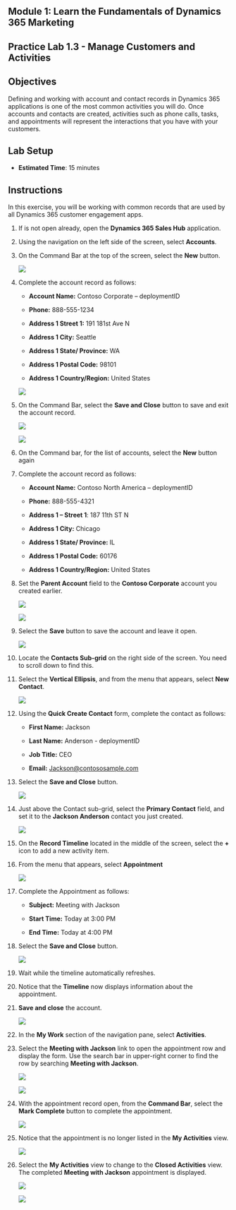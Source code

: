 ## Module 1: Learn the Fundamentals of Dynamics 365 Marketing


## Practice Lab 1.3 - Manage Customers and Activities

## Objectives

Defining and working with account and contact records in Dynamics 365 applications is one of the most common activities you will do. Once accounts and contacts are created, activities such as phone calls, tasks, and appointments will represent the interactions that you have with your customers.

## Lab Setup

  - **Estimated Time**: 15 minutes

## Instructions

In this exercise, you will be working with common records that are used by all Dynamics 365 customer engagement apps. 

1. If is not open already, open the **Dynamics 365 Sales Hub** application. 

2. Using the navigation on the left side of the screen, select **Accounts**. 

3. On the Command Bar at the top of the screen, select the **New** button.

    ![](../images/module1/lab3/1.png)

4. Complete the account record as follows:

	- **Account Name:** Contoso Corporate – deploymentID

	- **Phone:** 888-555-1234

	- **Address 1 Street 1:** 191 181st Ave N

	- **Address 1 City:** Seattle

	- **Address 1 State/ Province:** WA

	- **Address 1 Postal Code:** 98101
        
	- **Address 1 Country/Region:** United States

    ![](../images/module1/lab3/2-1.png)
5. On the Command Bar, select the **Save and Close** button to save and exit the account record.

    ![](../images/module1/lab3/2-2.png)
    
    ![](../images/module1/lab3/3.png)

6. On the Command bar, for the list of accounts, select the **New** button again

7. Complete the account record as follows:

	- **Account Name:** Contoso North America – deploymentID

	- **Phone:** 888-555-4321

	- **Address 1 – Street 1**: 187 11th ST N

	- **Address 1 City:** Chicago

	- **Address 1 State/ Province:** IL

	- **Address 1 Postal Code:** 60176

	- **Address 1 Country/Region:** United States

8. Set the **Parent Account** field to the **Contoso Corporate** account you created earlier. 

    ![](../images/module1/lab3/5.png)
    
    ![](../images/module1/lab3/6.png)

9. Select the **Save** button to save the account and leave it open.

    ![](../images/module1/lab3/7.png)

10. Locate the **Contacts Sub-grid** on the right side of the screen. You need to scroll down to find this.

11. Select the **Vertical Ellipsis**, and from the menu that appears, select **New Contact**.

    ![](../images/module1/lab3/8.png)

12. Using the **Quick Create Contact** form, complete the contact as follows:

	- **First Name:** Jackson

	- **Last Name:** Anderson - deploymentID

	- **Job Title:** CEO

	- **Email:** Jackson@contososample.com

13. Select the **Save and Close** button.

    ![](../images/module1/lab3/9.png)

14. Just above the Contact sub-grid, select the **Primary Contact** field, and set it to the **Jackson Anderson** contact you just created.

    ![](../images/module1/lab3/10.png)

15. On the **Record Timeline** located in the middle of the screen, select the **+** icon to add a new activity item. 

16. From the menu that appears, select **Appointment**

    ![](../images/module1/lab3/11.png)

17. Complete the Appointment as follows:

	- **Subject:** Meeting with Jackson

	- **Start Time:** Today at 3:00 PM

	- **End Time:** Today at 4:00 PM

18. Select the **Save and Close** button. 

    ![](../images/module1/lab3/12.png)

19. Wait while the timeline automatically refreshes. 

20. Notice that the **Timeline** now displays information about the appointment. 

21. **Save and close** the account. 

    ![](../images/module1/lab3/13.png)

22. In the **My Work** section of the navigation pane, select **Activities**.

23. Select the **Meeting with Jackson** link to open the appointment row and display the form. Use the search bar in upper-right corner to find the row by searching **Meeting with Jackson**. 

    ![](../images/module1/lab3/14.png)
    
    ![](../images/module1/lab3/15.png)

24. With the appointment record open, from the **Command Bar**, select the **Mark Complete** button to complete the appointment.

    ![](../images/module1/lab3/16.png)

25. Notice that the appointment is no longer listed in the **My Activities** view. 

    ![](../images/module1/lab3/17.png)

26. Select the **My Activities** view to change to the **Closed Activities** view. The completed **Meeting with Jackson** appointment is displayed.

    ![](../images/module1/lab3/18.png)
    
    ![](../images/module1/lab3/19.png)
